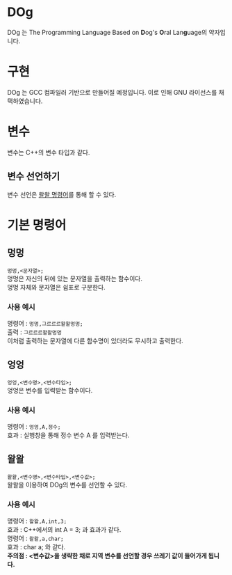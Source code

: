 # DOg
DOg 는 The Programming Language Based on **D**og's **O**ral Lan**g**uage의 약자입니다.
# 구현
DOg 는 GCC 컴파일러 기반으로 만들어질 예정입니다. 이로 인해 GNU 라이선스를 채택하였습니다.
# 변수
변수는 C++의 변수 타입과 같다.  
## 변수 선언하기
변수 선언은 [왈왈 명령어](https://github.com/OlliStudio/DOg/blob/master/README.md#%EC%99%88%EC%99%88)를 통해 할 수 있다.  
# 기본 명령어
## 멍멍
`멍멍,<문자열>;`  
멍멍은 자신의 뒤에 있는 문자열을 출력하는 함수이다.  
멍멍 자체와 문자열은 쉼표로 구분한다.  
### 사용 예시
명령어 : `멍멍,그르르르왈왈멍멍;`  
출력 : `그르르르왈왈멍멍`  
이처럼 출력하는 문자열에 다른 함수명이 있더라도 무시하고 출력한다.
## 엉엉
`엉엉,<변수명>,<변수타입>;`  
엉엉은 변수를 입력받는 함수이다.  
### 사용 예시
명령어 : `엉엉,A,정수;`  
효과 : 실행창을 통해 정수 변수 A 를 입력받는다.
## 왈왈
`왈왈,<변수명>,<변수타입>,<변수값>;`  
왈왈을 이용하여 DOg의 변수를 선언할 수 있다.  
### 사용 예시
명령어 : `왈왈,A,int,3;`  
효과 : C++에서의 int A = 3; 과 효과가 같다.  
명령어 : `왈왈,a,char;`  
효과 : char a; 와 같다.  
**주의점 : <변수값>을 생략한 채로 지역 변수를 선언할 경우 쓰레기 값이 들어가게 됩니다.**
